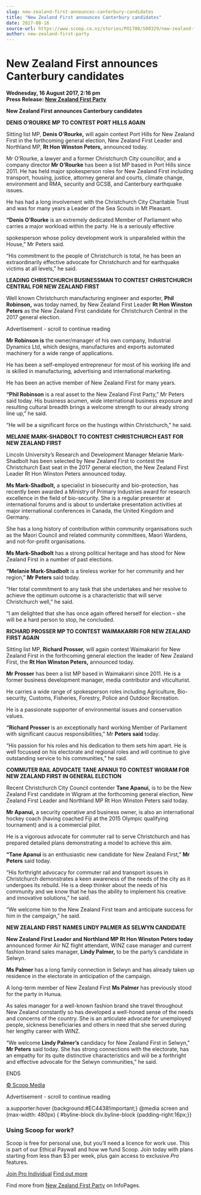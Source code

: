 ```yaml
---
slug: new-zealand-first-announces-canterbury-candidates
title: "New Zealand First announces Canterbury candidates"
date: 2017-08-16
source-url: https://www.scoop.co.nz/stories/PO1708/S00329/new-zealand-first-announces-canterbury-candidates.htm
author: new-zealand-first-party
---
```

New Zealand First announces Canterbury candidates
=================================================

**Wednesday, 16 August 2017, 2:16 pm**  
**Press Release: [New Zealand First Party](https://info.scoop.co.nz/New_Zealand_First_Party)**

**New Zealand First announces Canterbury candidates**

**DENIS O’ROURKE MP TO CONTEST PORT HILLS AGAIN**

Sitting list MP, **Denis O’Rourke,** will again contest Port Hills for New Zealand First in the forthcoming general election, New Zealand First Leader and Northland MP, **Rt Hon Winston Peters,** announced today.

Mr O’Rourke, a lawyer and a former Christchurch City councillor, and a company director **Mr O’Rourke** has been a list MP based in Port Hills since 2011. He has held major spokesperson roles for New Zealand First including transport, housing, justice, attorney general and courts, climate change, environment and RMA, security and GCSB, and Canterbury earthquake issues.

He has had a long involvement with the Christchurch City Charitable Trust and was for many years a Leader of the Sea Scouts in Mt Pleasant.

**“Denis O’Rourke** is an extremely dedicated Member of Parliament who carries a major workload within the party. He is a seriously effective

spokesperson whose policy development work is unparalleled within the House,” Mr Peters said.

“His commitment to the people of Christchurch is total, he has been an extraordinarily effective advocate for Christchurch and for earthquake victims at all levels,” he said.

**LEADING CHRISTCHURCH BUSINESSMAN TO CONTEST CHRISTCHURCH CENTRAL FOR NEW ZEALAND FIRST**

Well known Christchurch manufacturing engineer and exporter, **Phil Robinson,** was today named, by New Zealand First Leader **Rt Hon Winston Peters** as the New Zealand First candidate for Christchurch Central in the 2017 general election.

Advertisement - scroll to continue reading





**Mr Robinson is** the owner/manager of his own company, Industrial Dynamics Ltd, which designs, manufactures and exports automated machinery for a wide range of applications.

He has been a self-employed entrepreneur for most of his working life and is skilled in manufacturing, advertising and international marketing.

He has been an active member of New Zealand First for many years.

**“Phil Robinson** is a real asset to the New Zealand First Party,” Mr Peters said today. His business acumen, wide international business exposure and resulting cultural breadth brings a welcome strength to our already strong line up,” he said.

“He will be a significant force on the hustings within Christchurch,” he said.

**MELANIE MARK-SHADBOLT TO CONTEST CHRISTCHURCH EAST FOR NEW ZEALAND FIRST**

Lincoln University’s Research and Development Manager Melanie Mark-Shadbolt has been selected by New Zealand First to contest the Christchurch East seat in the 2017 general election, the New Zealand First Leader Rt Hon Winston Peters announced today.

**Ms Mark-Shadbolt,** a specialist in biosecurity and bio-protection, has recently been awarded a Ministry of Primary Industries award for research excellence in the field of bio-security. She is a regular presenter at international forums and is about to undertake presentation activities at major international conferences in Canada, the United Kingdom and Germany.

She has a long history of contribution within community organisations such as the Maori Council and related community committees, Maori Wardens, and not-for-profit organisations.

**Ms Mark-Shadbolt** has a strong political heritage and has stood for New Zealand First in a number of past elections.

**“Melanie Mark-Shadbolt** is a tireless worker for her community and her region,” **Mr Peters** said today.

“Her total commitment to any task that she undertakes and her resolve to achieve the optimum outcome is a characteristic that will serve Christchurch well,” he said.

“I am delighted that she has once again offered herself for election – she will be a hard person to stop, he concluded.

**RICHARD PROSSER MP TO CONTEST WAIMAKARIRI FOR NEW ZEALAND FIRST AGAIN**

Sitting list MP, **Richard Prosser,** will again contest Waimakariri for New Zealand First in the forthcoming general election the leader of New Zealand First, the **Rt Hon Winston Peters,** announced today.

**Mr Prosser** has been a list MP based in Waimakariri since 2011. He is a former business development manager, media contributor and viticulturist.

He carries a wide range of spokesperson roles including Agriculture, Bio-security, Customs, Fisheries, Forestry, Police and Outdoor Recreation.

He is a passionate supporter of environmental issues and conservation values.

**“Richard Prosser** is an exceptionally hard working Member of Parliament with significant caucus responsibilities,” Mr **Peters said** today.

“His passion for his roles and his dedication to them sets him apart. He is well focussed on his electorate and regional roles and will continue to give outstanding service to his communities,” he said.

**COMMUTER RAIL ADVOCATE TANE APANUI TO CONTEST WIGRAM FOR NEW ZEALAND FIRST IN GENERAL ELECTION**

Recent Christchurch City Council contender **Tane Apanui,** is to be the New Zealand First candidate in Wigram at the forthcoming general election, New Zealand First Leader and Northland MP Rt Hon Winston Peters said today.

**Mr Apanui,** a security operative and business owner, is also an international hockey coach (having coached Fiji at the 2015 Olympic qualifying tournament) and is a commercial pilot.

He is a vigorous advocate for commuter rail to serve Christchurch and has prepared detailed plans demonstrating a model to achieve this aim.

**“Tane Apanui** is an enthusiastic new candidate for New Zealand First,” **Mr Peters** said today.

“His forthright advocacy for commuter rail and transport issues in Christchurch demonstrates a keen awareness of the needs of the city as it undergoes its rebuild. He is a deep thinker about the needs of his community and we know that he has the ability to implement his creative and innovative solutions,” he said.

“We welcome him to the New Zealand First team and anticipate success for him in the campaign,” he said.

**NEW ZEALAND FIRST NAMES LINDY PALMER AS SELWYN CANDIDATE**

**New Zealand First Leader and Northland MP Rt Hon Winston Peters today** announced former Air NZ flight attendant, WINZ case manager and current fashion brand sales manager, **Lindy Palmer,** to be the party’s candidate in Selwyn.

**Ms Palmer** has a long family connection in Selwyn and has already taken up residence in the electorate in anticipation of the campaign.

A long-term member of New Zealand First **Ms Palmer** has previously stood for the party in Hunua.

As sales manager for a well-known fashion brand she travel throughout New Zealand constantly so has developed a well-honed sense of the needs and concerns of the country. She is an articulate advocate for unemployed people, sickness beneficiaries and others in need that she served during her lengthy career with WINZ.

“We welcome **Lindy Palmer’s** candidacy for New Zealand First in Selwyn,” **Mr Peters** said today. She has strong connections with the electorate, has an empathy for its quite distinctive characteristics and will be a forthright and effective advocate for the Selwyn communities,” he said.

  
ENDS

  

[© Scoop Media](http://www.scoop.co.nz/about/terms.html)  

Advertisement - scroll to continue reading



a.supporter:hover {background:#EC4438!important;} @media screen and (max-width: 480px) { #byline-block div.byline-block {padding-right:16px;}}

### Using Scoop for work?

Scoop is free for personal use, but you’ll need a licence for work use. This is part of our Ethical Paywall and how we fund Scoop. Join today with plans starting from less than $3 per week, plus gain access to exclusive _Pro_ features.  
  
[Join Pro Individual](https://pro.scoop.co.nz/Individual/?from=ProIn24) [Find out more](https://pro.scoop.co.nz/using-scoop-for-work/?from=ProIn24)

Find more from [New Zealand First Party](https://info.scoop.co.nz/New_Zealand_First_Party) on InfoPages.